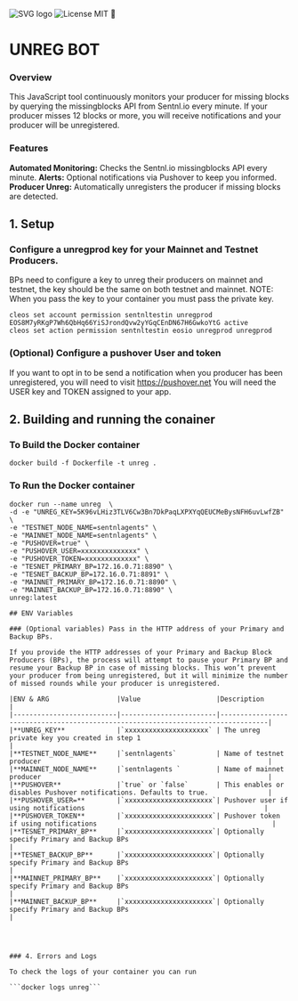 ![SVG logo](https://www.sentnl.io/sentnl.svg)
          ![License MIT](https://img.shields.io/badge/license-MIT-blue.svg)
🤖 
# UNREG BOT 

### Overview

This JavaScript tool continuously monitors your producer for missing blocks by querying the missingblocks API from Sentnl.io every minute. If your producer misses 12 blocks or more, you will receive notifications and your producer will be unregistered.


### Features

**Automated Monitoring:** Checks the Sentnl.io missingblocks API every minute.
**Alerts:** Optional notifications via Pushover to keep you informed.
**Producer Unreg:** Automatically unregisters the producer if missing blocks are detected.

## 1. Setup 

### Configure a unregprod key for your Mainnet and Testnet Producers.

BPs need to configure a key to unreg their producers on mainnet and testnet, the key should be the same on both testnet and mainnet.
NOTE: When you pass the key to your container you must pass the private key.

```
cleos set account permission sentnltestin unregprod EOS8M7yRKgP7Wh6QbHq66YiSJrondQvw2yYGqCEnDN67H6GwkoYtG active
cleos set action permission sentnltestin eosio unregprod unregprod
```


### (Optional) Configure a pushover User and token 

If you want to opt in to be send a notification when you producer has been unregistered, you will need to visit https://pushover.net
You will need the USER key and TOKEN assigned to your app.



## 2. Building and running the conainer 

### To Build the Docker container

```
docker build -f Dockerfile -t unreg .
```
### To Run the Docker container

```
docker run --name unreg  \
-d -e "UNREG_KEY=5K96vLHiz3TLV6Cw3Bn7DkPaqLXPXYqQEUCMeBysNFH6uvLwfZB" \
-e "TESTNET_NODE_NAME=sentnlagents" \
-e "MAINNET_NODE_NAME=sentnlagents" \
-e "PUSHOVER=true" \
-e "PUSHOVER_USER=xxxxxxxxxxxxxx" \
-e "PUSHOVER_TOKEN=xxxxxxxxxxxxx" \
-e "TESNET_PRIMARY_BP=172.16.0.71:8890" \
-e "TESNET_BACKUP_BP=172.16.0.71:8891" \
-e "MAINNET_PRIMARY_BP=172.16.0.71:8890" \
-e "MAINNET_BACKUP_BP=172.16.0.71:8890" \
unreg:latest

## ENV Variables

### (Optional variables) Pass in the HTTP address of your Primary and Backup BPs.

If you provide the HTTP addresses of your Primary and Backup Block Producers (BPs), the process will attempt to pause your Primary BP and resume your Backup BP in case of missing blocks. This won’t prevent your producer from being unregistered, but it will minimize the number of missed rounds while your producer is unregistered.

|ENV & ARG                 |Value                   |Description                                                                       |
|--------------------------|------------------------|----------------------------------------------------------------------------------|
|**UNREG_KEY**             |`xxxxxxxxxxxxxxxxxxxxx` | The unreg private key you created in step 1                                      |
|**TESTNET_NODE_NAME**     |`sentnlagents`          | Name of testnet producer                                                         |
|**MAINNET_NODE_NAME**     |`sentnlagents `         | Name of mainnet producer                                                         |
|**PUSHOVER**              |`true` or `false`       | This enables or disables Pushover notifications. Defaults to true.               |
|**PUSHOVER_USER=**        |`xxxxxxxxxxxxxxxxxxxxxx`| Pushover user if using notifications                                             |
|**PUSHOVER_TOKEN**        |`xxxxxxxxxxxxxxxxxxxxxx`| Pushover token if using notifications                                            |
|**TESNET_PRIMARY_BP**     |`xxxxxxxxxxxxxxxxxxxxxx`| Optionally specify Primary and Backup BPs                                        |
|**TESNET_BACKUP_BP**      |`xxxxxxxxxxxxxxxxxxxxxx`| Optionally specify Primary and Backup BPs                                        |
|**MAINNET_PRIMARY_BP**    |`xxxxxxxxxxxxxxxxxxxxxx`| Optionally specify Primary and Backup BPs                                        |
|**MAINNET_BACKUP_BP**     |`xxxxxxxxxxxxxxxxxxxxxx`| Optionally specify Primary and Backup BPs                                        |




### 4. Errors and Logs

To check the logs of your container you can run

```docker logs unreg``` 

